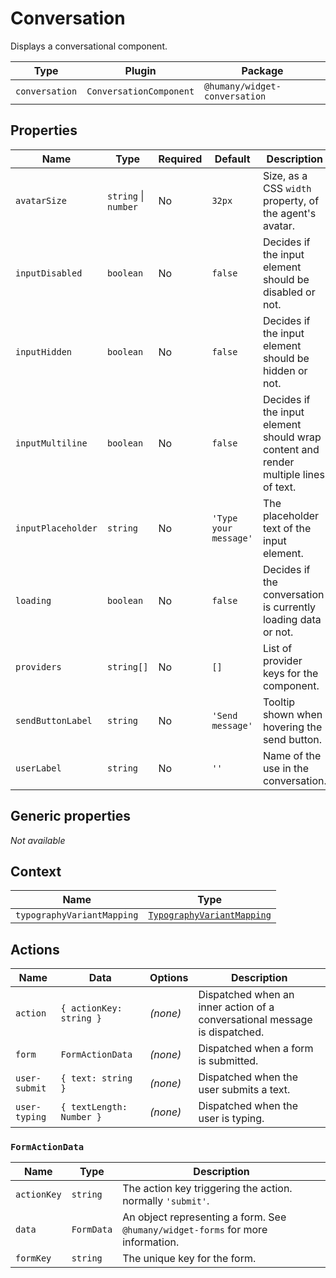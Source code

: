 # Conversation

Displays a conversational component.

| Type           | Plugin                  | Package                       |
| -------------- | ----------------------- | ----------------------------- |
| `conversation` | `ConversationComponent` | `@humany/widget-conversation` |

## Properties

| Name               | Type                 | Required | Default               | Description                                                                      |
| ------------------ | -------------------- | -------- | --------------------- | -------------------------------------------------------------------------------- |
| `avatarSize`       | `string` \| `number` | No       | `32px`                | Size, as a CSS `width` property, of the agent's avatar.                            |
| `inputDisabled`    | `boolean`            | No       | `false`               | Decides if the input element should be disabled or not.                             |
| `inputHidden`      | `boolean`            | No       | `false`               | Decides if the input element should be hidden or not.                               |
| `inputMultiline`   | `boolean`            | No       | `false`               | Decides if the input element should wrap content and render multiple lines of text. |
| `inputPlaceholder` | `string`             | No       | `'Type your message'` | The placeholder text of the input element.                                       |
| `loading`          | `boolean`            | No       | `false`               | Decides if the conversation is currently loading data or not.                       |
| `providers`        | `string[]`           | No       | `[]`                  | List of provider keys for the component.                                         |
| `sendButtonLabel`  | `string`             | No       | `'Send message'`      | Tooltip shown when hovering the send button.                                     |
| `userLabel`        | `string`             | No       | `''`                  | Name of the use in the conversation.                                             |

## Generic properties

_Not available_

## Context

| Name                       | Type                                                                                           |
| -------------------------- | ---------------------------------------------------------------------------------------------- |
| `typographyVariantMapping` | [`TypographyVariantMapping`](/component-reference/context-properties#typographyvariantmapping) |

## Actions

| Name          | Data                     | Options  | Description                                                                |
| ------------- | ------------------------ | -------- | -------------------------------------------------------------------------- |
| `action`      | `{ actionKey: string }`  | _(none)_ | Dispatched when an inner action of a conversational message is dispatched. |
| `form`        | `FormActionData`         | _(none)_ | Dispatched when a form is submitted.                                       |
| `user-submit` | `{ text: string }`       | _(none)_ | Dispatched when the user submits a text.                                   |
| `user-typing` | `{ textLength: Number }` | _(none)_ | Dispatched when the user is typing.                                        |

### `FormActionData`

| Name        | Type       | Description                                                                     |
| ----------- | ---------- | ------------------------------------------------------------------------------- |
| `actionKey` | `string`   | The action key triggering the action. normally `'submit'`.                      |
| `data`      | `FormData` | An object representing a form. See `@humany/widget-forms` for more information. |
| `formKey`   | `string`   | The unique key for the form.                                                    |
